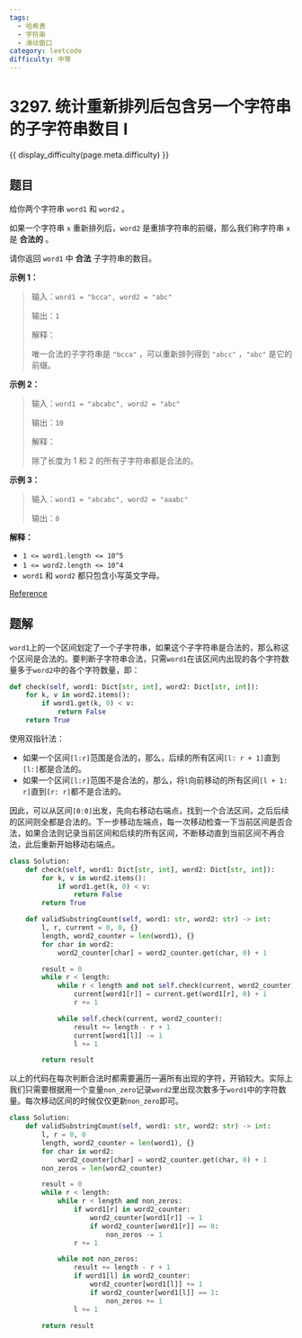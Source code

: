 ```yaml
---
tags:
  - 哈希表
  - 字符串
  - 滑动窗口
category: leetcode
difficulty: 中等
---
```


# 3297. 统计重新排列后包含另一个字符串的子字符串数目 I

{{ display_difficulty(page.meta.difficulty) }}

## 题目

给你两个字符串 `word1` 和 `word2` 。

如果一个字符串 `x` 重新排列后，`word2` 是重排字符串的前缀，那么我们称字符串 `x` 是 **合法的** 。

请你返回 `word1` 中 **合法** 子字符串的数目。

**示例 1：**

> 输入：`word1 = "bcca", word2 = "abc"`
>
> 输出：`1`
>
> 解释：
>
> 唯一合法的子字符串是 `"bcca"` ，可以重新排列得到 `"abcc"` ，`"abc"` 是它的前缀。

**示例 2：**

> 输入：`word1 = "abcabc", word2 = "abc"`
>
> 输出：`10`
>
> 解释：
>
> 除了长度为 1 和 2 的所有子字符串都是合法的。

**示例 3：**

> 输入：`word1 = "abcabc", word2 = "aaabc"`
>
> 输出：`0`

**解释：**

* `1 <= word1.length <= 10^5`
* `1 <= word2.length <= 10^4`
* `word1` 和 `word2` 都只包含小写英文字母。

[Reference](https://leetcode.cn/problems/count-substrings-that-can-be-rearranged-to-contain-a-string-i)

## 题解

`word1`上的一个区间划定了一个子字符串，如果这个子字符串是合法的，那么称这个区间是合法的。要判断子字符串合法，只需`word1`在该区间内出现的各个字符数量多于`word2`中的各个字符数量，即：

```python
def check(self, word1: Dict[str, int], word2: Dict[str, int]):
    for k, v in word2.items():
        if word1.get(k, 0) < v:
            return False
    return True
```

使用双指针法：

* 如果一个区间`[l:r]`范围是合法的，那么，后续的所有区间`[l: r + 1]`直到`[l:]`都是合法的。
* 如果一个区间`[l:r]`范围不是合法的，那么，将`l`向前移动的所有区间`[l + 1: r]`直到`[r: r]`都不是合法的。

因此，可以从区间`[0:0]`出发，先向右移动右端点，找到一个合法区间，之后后续的区间则全都是合法的。下一步移动左端点，每一次移动检查一下当前区间是否合法，如果合法则记录当前区间和后续的所有区间，不断移动直到当前区间不再合法，此后重新开始移动右端点。

```python
class Solution:
    def check(self, word1: Dict[str, int], word2: Dict[str, int]):
        for k, v in word2.items():
            if word1.get(k, 0) < v:
                return False
        return True

    def validSubstringCount(self, word1: str, word2: str) -> int:
        l, r, current = 0, 0, {}
        length, word2_counter = len(word1), {}
        for char in word2:
            word2_counter[char] = word2_counter.get(char, 0) + 1

        result = 0
        while r < length:
            while r < length and not self.check(current, word2_counter):
                current[word1[r]] = current.get(word1[r], 0) + 1
                r += 1

            while self.check(current, word2_counter):
                result += length - r + 1
                current[word1[l]] -= 1
                l += 1

        return result
```

以上的代码在每次判断合法时都需要遍历一遍所有出现的字符，开销较大。实际上我们只需要根据用一个变量`non_zero`记录`word2`里出现次数多于`word1`中的字符数量。每次移动区间的时候仅仅更新`non_zero`即可。

```python hl_lines="7 12-15 20-23"
class Solution:
    def validSubstringCount(self, word1: str, word2: str) -> int:
        l, r = 0, 0
        length, word2_counter = len(word1), {}
        for char in word2:
            word2_counter[char] = word2_counter.get(char, 0) + 1
        non_zeros = len(word2_counter)

        result = 0
        while r < length:
            while r < length and non_zeros:
                if word1[r] in word2_counter:
                    word2_counter[word1[r]] -= 1
                    if word2_counter[word1[r]] == 0:
                        non_zeros -= 1
                r += 1

            while not non_zeros:
                result += length - r + 1
                if word1[l] in word2_counter:
                    word2_counter[word1[l]] += 1
                    if word2_counter[word1[l]] == 1:
                        non_zeros += 1
                l += 1

        return result
```
